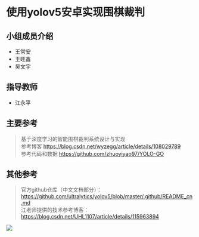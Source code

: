 # 使用yolov5安卓实现围棋裁判 
## 小组成员介绍
*  王常安
*  王旺鑫
*  吴文宇
## 指导教师
* 江永平
## 主要参考
>基于深度学习的智能围棋裁判系统设计与实现<br>
>参考博客 https://blog.csdn.net/wyzegg/article/details/108029789<br>
>参考代码和数据 https://github.com/zhuoyiyao97/YOLO-GO<br>

## 其他参考
> 官方github仓库（中文文档部分）：https://github.com/ultralytics/yolov5/blob/master/.github/README_cn.md<br>
> 江老师提供的技术参考博客：https://blog.csdn.net/UHL1107/article/details/115963894<br>


![](https://gimg2.baidu.com/image_search/src=http%3A%2F%2Fgss0.baidu.com%2F94o3dSag_xI4khGko9WTAnF6hhy%2Fzhidao%2Fpic%2Fitem%2F3b87e950352ac65ce0213aa6fcf2b21193138a3b.jpg&refer=http%3A%2F%2Fgss0.baidu.com&app=2002&size=f9999,10000&q=a80&n=0&g=0n&fmt=auto?sec=1666015181&t=e953bce268d9c84e533aa62f360678a2)
